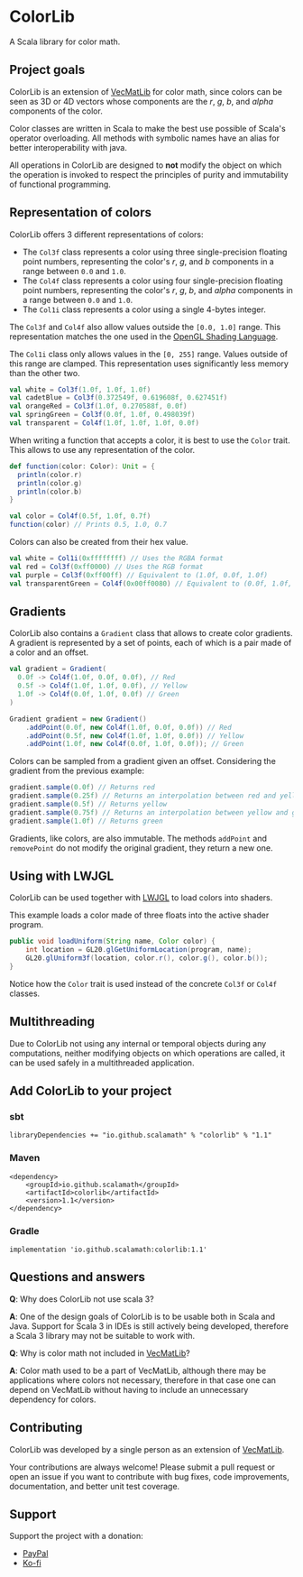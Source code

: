 
# ColorLib

A Scala library for color math.

## Project goals

ColorLib is an extension of [VecMatLib](https://github.com/ScalaMath/VecMatLib) for color math, since colors can be seen as 3D or 4D vectors whose components are the *r*, *g*, *b*, and *alpha* components of the color.

Color classes are written in Scala to make the best use possible of Scala's operator overloading.
All methods with symbolic names have an alias for better interoperability with java.

All operations in ColorLib are designed to **not** modify the object on which the operation is invoked to respect the principles of purity and immutability of functional programming.

## Representation of colors

ColorLib offers 3 different representations of colors:

* The `Col3f` class represents a color using three single-precision floating point numbers, representing the color's *r*, *g*, and *b* components in a range between `0.0` and `1.0`.
* The `Col4f` class represents a color using four single-precision floating point numbers, representing the color's *r*, *g*, *b*, and *alpha* components in a range between `0.0` and `1.0`.
* The `Col1i` class represents a color using a single 4-bytes integer.

The `Col3f` and `Col4f` also allow values outside the `[0.0, 1.0]` range.
This representation matches the one used in the [OpenGL Shading Language](https://www.khronos.org/opengl/wiki/Data_Type_(GLSL)).

The `Col1i` class only allows values in the `[0, 255]` range.
Values outside of this range are clamped.
This representation uses significantly less memory than the other two.

```scala
val white = Col3f(1.0f, 1.0f, 1.0f)
val cadetBlue = Col3f(0.372549f, 0.619608f, 0.627451f)
val orangeRed = Col3f(1.0f, 0.270588f, 0.0f)
val springGreen = Col3f(0.0f, 1.0f, 0.498039f)
val transparent = Col4f(1.0f, 1.0f, 1.0f, 0.0f)
```

When writing a function that accepts a color, it is best to use the `Color` trait.
This allows to use any representation of the color.

```scala
def function(color: Color): Unit = {
  println(color.r)
  println(color.g)
  println(color.b)
}

val color = Col4f(0.5f, 1.0f, 0.7f)
function(color) // Prints 0.5, 1.0, 0.7
```

Colors can also be created from their hex value.

```scala
val white = Col1i(0xffffffff) // Uses the RGBA format
val red = Col3f(0xff0000) // Uses the RGB format
val purple = Col3f(0xff00ff) // Equivalent to (1.0f, 0.0f, 1.0f)
val transparentGreen = Col4f(0x00ff0080) // Equivalent to (0.0f, 1.0f, 0.0f, 0.5f)
```

## Gradients

ColorLib also contains a `Gradient` class that allows to create color gradients.
A gradient is represented by a set of points, each of which is a pair made of a color and an offset.

```scala
val gradient = Gradient(
  0.0f -> Col4f(1.0f, 0.0f, 0.0f), // Red
  0.5f -> Col4f(1.0f, 1.0f, 0.0f), // Yellow
  1.0f -> Col4f(0.0f, 1.0f, 0.0f) // Green
)
```

```java
Gradient gradient = new Gradient()
    .addPoint(0.0f, new Col4f(1.0f, 0.0f, 0.0f)) // Red
    .addPoint(0.5f, new Col4f(1.0f, 1.0f, 0.0f)) // Yellow
    .addPoint(1.0f, new Col4f(0.0f, 1.0f, 0.0f)); // Green
```

Colors can be sampled from a gradient given an offset. Considering the gradient from the previous example:

```scala
gradient.sample(0.0f) // Returns red
gradient.sample(0.25f) // Returns an interpolation between red and yellow
gradient.sample(0.5f) // Returns yellow
gradient.sample(0.75f) // Returns an interpolation between yellow and green
gradient.sample(1.0f) // Returns green
```

Gradients, like colors, are also immutable.
The methods `addPoint` and `removePoint` do not modify the original gradient, they return a new one.

## Using with LWJGL

ColorLib can be used together with [LWJGL](https://lwjgl.org) to load colors into shaders.

This example loads a color made of three floats into the active shader program.

```Java
public void loadUniform(String name, Color color) {
    int location = GL20.glGetUniformLocation(program, name);
    GL20.glUniform3f(location, color.r(), color.g(), color.b());
}
```

Notice how the `Color` trait is used instead of the concrete `Col3f` or `Col4f` classes.

## Multithreading

Due to ColorLib not using any internal or temporal objects during any computations, neither modifying objects on which operations are called, it can be used safely in a multithreaded application.

## Add ColorLib to your project

### sbt

```
libraryDependencies += "io.github.scalamath" % "colorlib" % "1.1"
```

### Maven

```
<dependency>
    <groupId>io.github.scalamath</groupId>
    <artifactId>colorlib</artifactId>
    <version>1.1</version>
</dependency>
```

### Gradle

```
implementation 'io.github.scalamath:colorlib:1.1'
```

## Questions and answers

**Q**: Why does ColorLib not use scala 3?

**A**: One of the design goals of ColorLib is to be usable both in Scala and Java. Support for Scala 3 in IDEs is still actively being developed, therefore a Scala 3 library may not be suitable to work with.

**Q**: Why is color math not included in [VecMatLib](https://github.com/ScalaMath/VecMatLib)?

**A**: Color math used to be a part of VecMatLib, although there may be applications where colors not necessary, therefore in that case one can depend on VecMatLib without having to include an unnecessary dependency for colors.

## Contributing

ColorLib was developed by a single person as an extension of [VecMatLib](https://github.com/ScalaMath/VecMatLib).

Your contributions are always welcome! Please submit a pull request or open an issue if you want to contribute with bug
fixes, code improvements, documentation, and better unit test coverage.

## Support

Support the project with a donation:

* [PayPal](https://paypal.me/hexagonnico)
* [Ko-fi](https://ko-fi.com/HexagonNico)